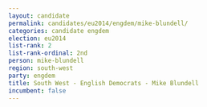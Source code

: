 ```yaml
---
layout: candidate
permalink: candidates/eu2014/engdem/mike-blundell/
categories: candidate engdem
election: eu2014
list-rank: 2
list-rank-ordinal: 2nd
person: mike-blundell
region: south-west
party: engdem
title: South West - English Democrats - Mike Blundell
incumbent: false
---
```


